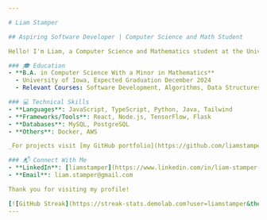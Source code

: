 ```yaml
---

# Liam Stamper

## Aspiring Software Developer | Computer Science and Math Student

Hello! I'm Liam, a Computer Science and Mathematics student at the University of Iowa with a passion for coding and problem-solving. 

### 🎓 Education
- **B.A. in Computer Science With a Minor in Mathematics**
  - University of Iowa, Expected Graduation December 2024
  - Relevant Courses: Software Development, Algorithms, Data Structures, Linear Algebra

### 💻 Technical Skills
- **Languages**: JavaScript, TypeScript, Python, Java, Tailwind
- **Frameworks/Tools**: React, Node.js, TensorFlow, Flask
- **Databases**: MySQL, PostgreSQL
- **Others**: Docker, AWS

_For projects visit [my GitHub portfolio](https://github.com/liamstamper?tab=repositories)._

### 📬 Connect With Me
- **LinkedIn**: [liamstamper](https://www.linkedin.com/in/liam-stamper-96057829b/)
- **Email**: liam.stamper@gmail.com

Thank you for visiting my profile!

[![GitHub Streak](https://streak-stats.demolab.com?user=liamstamper&theme=soft-green&hide_border=true)](https://git.io/streak-stats)
---
```

